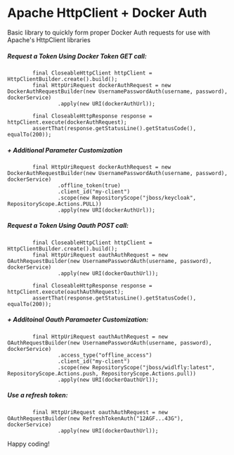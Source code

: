 # Apache HttpClient + Docker Auth
Basic library to quickly form proper Docker Auth requests for use with Apache's HttpClient libraries

##### Request a Token Using Docker Token GET call:
```
        final CloseableHttpClient httpClient = HttpClientBuilder.create().build();
		final HttpUriRequest dockerAuthRequest = new DockerAuthRequestBuilder(new UsernamePasswordAuth(username, password), dockerService)
				.apply(new URI(dockerAuthUrl));

		final CloseableHttpResponse response = httpClient.execute(dockerAuthRequest);
		assertThat(response.getStatusLine().getStatusCode(), equalTo(200));

```

##### + Additional Parameter Customization
```
		final HttpUriRequest dockerAuthRequest = new DockerAuthRequestBuilder(new UsernamePasswordAuth(username, password), dockerService)
				.offline_token(true)
				.client_id("my-client")
				.scope(new RepositoryScope("jboss/keycloak", RepositoryScope.Actions.PULL))
				.apply(new URI(dockerAuthUrl));

```
##### Request a Token Using Oauth POST call:
```
        final CloseableHttpClient httpClient = HttpClientBuilder.create().build();
		final HttpUriRequest oauthAuthRequest = new OAuthRequestBuilder(new UsernamePasswordAuth(username, password), dockerService)
				.apply(new URI(dockerOauthUrl));

		final CloseableHttpResponse response = httpClient.execute(oauthAuthRequest);
		assertThat(response.getStatusLine().getStatusCode(), equalTo(200));

```
##### + Additoinal Oauth Paramaeter Customization:
```
		final HttpUriRequest oauthAuthRequest = new OAuthRequestBuilder(new UsernamePasswordAuth(username, password), dockerService)
				.access_type("offline_access")
				.client_id("my-client")
				.scope(new RepositoryScope("jboss/widlfly:latest", RepositoryScope.Actions.push, RepositoryScope.Actions.pull))
				.apply(new URI(dockerOauthUrl));
```
##### Use a refresh token:
```
		final HttpUriRequest oauthAuthRequest = new OAuthRequestBuilder(new RefreshTokenAuth("12AGF...43G"), dockerService)
				.apply(new URI(dockerOauthUrl));
```

Happy coding!